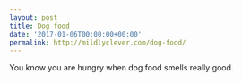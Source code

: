 ```yaml
---
layout: post
title: Dog food
date: '2017-01-06T00:00:00+00:00'
permalink: http://mildlyclever.com/dog-food/
---
```

You know you are hungry when dog food smells really good.
